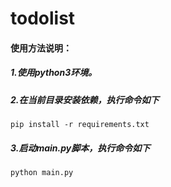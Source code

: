 # todolist

#### 使用方法说明：

##### 1.使用python3环境。
##### 2.在当前目录安装依赖，执行命令如下
    pip install -r requirements.txt
##### 3.启动main.py脚本，执行命令如下
    python main.py


